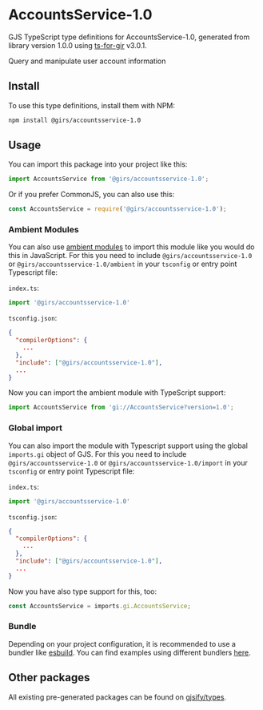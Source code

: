 
# AccountsService-1.0

GJS TypeScript type definitions for AccountsService-1.0, generated from library version 1.0.0 using [ts-for-gir](https://github.com/gjsify/ts-for-gir) v3.0.1.

Query and manipulate user account information

## Install

To use this type definitions, install them with NPM:
```bash
npm install @girs/accountsservice-1.0
```

## Usage

You can import this package into your project like this:
```ts
import AccountsService from '@girs/accountsservice-1.0';
```

Or if you prefer CommonJS, you can also use this:
```ts
const AccountsService = require('@girs/accountsservice-1.0');
```

### Ambient Modules

You can also use [ambient modules](https://github.com/gjsify/ts-for-gir/tree/main/packages/cli#ambient-modules) to import this module like you would do this in JavaScript.
For this you need to include `@girs/accountsservice-1.0` or `@girs/accountsservice-1.0/ambient` in your `tsconfig` or entry point Typescript file:

`index.ts`:
```ts
import '@girs/accountsservice-1.0'
```

`tsconfig.json`:
```json
{
  "compilerOptions": {
    ...
  },
  "include": ["@girs/accountsservice-1.0"],
  ...
}
```

Now you can import the ambient module with TypeScript support: 

```ts
import AccountsService from 'gi://AccountsService?version=1.0';
```

### Global import

You can also import the module with Typescript support using the global `imports.gi` object of GJS.
For this you need to include `@girs/accountsservice-1.0` or `@girs/accountsservice-1.0/import` in your `tsconfig` or entry point Typescript file:

`index.ts`:
```ts
import '@girs/accountsservice-1.0'
```

`tsconfig.json`:
```json
{
  "compilerOptions": {
    ...
  },
  "include": ["@girs/accountsservice-1.0"],
  ...
}
```

Now you have also type support for this, too:

```ts
const AccountsService = imports.gi.AccountsService;
```

### Bundle

Depending on your project configuration, it is recommended to use a bundler like [esbuild](https://esbuild.github.io/). You can find examples using different bundlers [here](https://github.com/gjsify/ts-for-gir/tree/main/examples).

## Other packages

All existing pre-generated packages can be found on [gjsify/types](https://github.com/gjsify/types).

